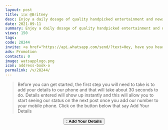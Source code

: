```yaml
---
layout: post
title: 🇯🇲 @Britney 
desc: Enjoy a daily dosage of quality handpicked entertainment and news Via our WhatsApp Status updates
date: 2021-09-11
summary: Enjoy a daily dosage of quality handpicked entertainment and upto 90 % discount off local deals Via your whatsApp status, Britney iD code is 28244 a proud member since
views: 150
tags: 
code: 28244
invite: <a href="https://api.whatsapp.com/send/?text=Hey, have you heard about this WhatsApp TV. Check out their website https://www.watsapp.tv and if you want to join use my code 28244 because I'm a member" class="page-scroll">Invite Friends</a>
ads: Promotion
contacts: 0
image: watsapplogo.png
icon: address-book-o
permalink: /v/28244/
---
```



>Before you can get started, the first step you will need to take is to add your details to our phone and that will take about 30 seconds to do. Details entered will show up instantly and this will allow you to start seeing our status on the next post once you add our number to your mobile phone. Click on the button below that say Add Your Details
   
<center><a href="/v/28244/signup" class="page-scroll"><button class="btn btn-outline btn-xl" id="#signup"><strong><i class="fa fa-address-book-o"></i> : Add Your Details</strong></button></a></center>
                            

